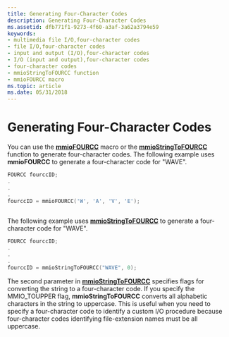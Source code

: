 ```yaml
---
title: Generating Four-Character Codes
description: Generating Four-Character Codes
ms.assetid: dfb771f1-9273-4f60-a3af-3a62a3794e59
keywords:
- multimedia file I/O,four-character codes
- file I/O,four-character codes
- input and output (I/O),four-character codes
- I/O (input and output),four-character codes
- four-character codes
- mmioStringToFOURCC function
- mmioFOURCC macro
ms.topic: article
ms.date: 05/31/2018
---
```


# Generating Four-Character Codes

You can use the [**mmioFOURCC**](/windows/win32/api/vfw/nf-vfw-mmiofourcc) macro or the [**mmioStringToFOURCC**](/windows/win32/api/mmiscapi/nf-mmiscapi-mmiostringtofourcc) function to generate four-character codes. The following example uses **mmioFOURCC** to generate a four-character code for "WAVE".


```C++
FOURCC fourccID; 
. 
. 
. 
fourccID = mmioFOURCC('W', 'A', 'V', 'E'); 
 
```



The following example uses [**mmioStringToFOURCC**](/windows/win32/api/mmiscapi/nf-mmiscapi-mmiostringtofourcc) to generate a four-character code for "WAVE".


```C++
FOURCC fourccID; 
. 
. 
. 
fourccID = mmioStringToFOURCC("WAVE", 0); 
```



The second parameter in [**mmioStringToFOURCC**](/windows/win32/api/mmiscapi/nf-mmiscapi-mmiostringtofourcc) specifies flags for converting the string to a four-character code. If you specify the MMIO\_TOUPPER flag, **mmioStringToFOURCC** converts all alphabetic characters in the string to uppercase. This is useful when you need to specify a four-character code to identify a custom I/O procedure because four-character codes identifying file-extension names must be all uppercase.

 

 